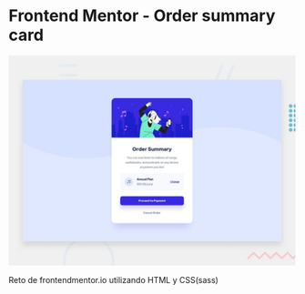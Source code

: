 # Frontend Mentor - Order summary card

![Design preview for the Order summary card coding challenge](./design/desktop-preview.jpg)

Reto de frontendmentor.io utilizando HTML y CSS(sass)
